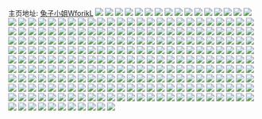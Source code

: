 主页地址: [兔子小姐WforikL](https://weibo.com/u/3713019794) 
![](https://wx4.sinaimg.cn/mw2000/dd502f92ly1h9bpua2j1cj22c0340npe.jpg) 
![](https://wx4.sinaimg.cn/mw2000/dd502f92ly1h9bpubhrqvj22c0340e82.jpg) 
![](https://wx4.sinaimg.cn/mw2000/dd502f92ly1h9bpu510o1j22c0340kjm.jpg) 
![](https://wx4.sinaimg.cn/mw2000/dd502f92ly1h9bpu67x0hj22c0340u0y.jpg) 
![](https://wx4.sinaimg.cn/mw2000/dd502f92ly1h9bpu8ma28j22c03404qq.jpg) 
![](https://wx4.sinaimg.cn/mw2000/dd502f92ly1h9bpu7glqkj22c0340npe.jpg) 
![](https://wx4.sinaimg.cn/mw2000/dd502f92ly1h9bpu3sazxj22c0340b2a.jpg) 
![](https://wx4.sinaimg.cn/mw2000/dd502f92ly1h9ah8ewe88j20n01ds7wh.jpg) 
![](https://wx4.sinaimg.cn/mw2000/dd502f92ly1h9ah8ea5p6j20u01hcam6.jpg) 
![](https://wx4.sinaimg.cn/mw2000/dd502f92ly1h95xn3fj8pj22c0340qv6.jpg) 
![](https://wx4.sinaimg.cn/mw2000/dd502f92ly1h95xn1bkvtj22c0340x6q.jpg) 
![](https://wx4.sinaimg.cn/mw2000/dd502f92ly1h95xn56fd5j22c03407wj.jpg) 
![](https://wx4.sinaimg.cn/mw2000/dd502f92ly1h95xn7k8v7j22c03404qr.jpg) 
![](https://wx4.sinaimg.cn/mw2000/dd502f92ly1h95xn9mwojj22c0340u0y.jpg) 
![](https://wx4.sinaimg.cn/mw2000/dd502f92ly1h95xnceybkj22c0340qv7.jpg) 
![](https://wx4.sinaimg.cn/mw2000/dd502f92ly1h95xni1e3kj22c0340b2b.jpg) 
![](https://wx4.sinaimg.cn/mw2000/dd502f92ly1h94wuyyoz9j22c0340kjn.jpg) 
![](https://wx4.sinaimg.cn/mw2000/dd502f92ly1h94wuo97qij22c0340hdv.jpg) 
![](https://wx4.sinaimg.cn/mw2000/dd502f92ly1h94wusznsjj22c03407wj.jpg) 
![](https://wx4.sinaimg.cn/mw2000/dd502f92ly1h94wuqclm3j22c03404qs.jpg) 
![](https://wx4.sinaimg.cn/mw2000/dd502f92ly1h94wuvzdf0j22c0340x6r.jpg) 
![](https://wx4.sinaimg.cn/mw2000/dd502f92ly1h94wuum2opj22c03401l0.jpg) 
![](https://wx4.sinaimg.cn/mw2000/dd502f92ly1h8byvf5ajvj22c0340npe.jpg) 
![](https://wx4.sinaimg.cn/mw2000/dd502f92ly1h8byvgxl2rj22c0340hdt.jpg) 
![](https://wx4.sinaimg.cn/mw2000/dd502f92ly1h8byutfqycj22c0340e81.jpg) 
![](https://wx4.sinaimg.cn/mw2000/dd502f92gy1h8atrtkkh9j22c03407wi.jpg) 
![](https://wx4.sinaimg.cn/mw2000/dd502f92gy1h8atrqlqoyj22c0340e82.jpg) 
![](https://wx4.sinaimg.cn/mw2000/dd502f92ly1h8agemoyjmj22c03407wi.jpg) 
![](https://wx4.sinaimg.cn/mw2000/dd502f92ly1h851qchsxqj20n01dsx6k.jpg) 
![](https://wx4.sinaimg.cn/mw2000/dd502f92ly1h851qfo41qj20n01ds4qp.jpg) 
![](https://wx4.sinaimg.cn/mw2000/dd502f92ly1h851qik6rwj20n01ds1kx.jpg) 
![](https://wx4.sinaimg.cn/mw2000/dd502f92ly1h851o5c1tkj22c0340qv6.jpg) 
![](https://wx4.sinaimg.cn/mw2000/dd502f92ly1h84ezhpsiij220g2omb2b.jpg) 
![](https://wx4.sinaimg.cn/mw2000/dd502f92ly1h84f0j9nl1j22c03401l1.jpg) 
![](https://wx4.sinaimg.cn/mw2000/dd502f92ly1h84eyykfdkj22c03407wl.jpg) 
![](https://wx4.sinaimg.cn/mw2000/dd502f92ly1h84f12wd7aj22c0340qva.jpg) 
![](https://wx4.sinaimg.cn/mw2000/dd502f92ly1h84f1gk38sj22c0340npi.jpg) 
![](https://wx4.sinaimg.cn/mw2000/dd502f92ly1h83stb9na4j22c0340hdv.jpg) 
![](https://wx4.sinaimg.cn/mw2000/dd502f92ly1h83stz2aq8j22c0340x6q.jpg) 
![](https://wx4.sinaimg.cn/mw2000/dd502f92ly1h83su8z8rzj21sc2ds7wi.jpg) 
![](https://wx4.sinaimg.cn/mw2000/dd502f92ly1h83stwwvnej22c03407wj.jpg) 
![](https://wx4.sinaimg.cn/mw2000/dd502f92ly1h83sumyhzbj22c0340qv7.jpg) 
![](https://wx4.sinaimg.cn/mw2000/dd502f92ly1h83sshn7djj22c03404qr.jpg) 
![](https://wx4.sinaimg.cn/mw2000/dd502f92ly1h82j4jdiu8j20ku0v4dii.jpg) 
![](https://wx4.sinaimg.cn/mw2000/dd502f92ly1h82j48mamnj20n01ds7c6.jpg) 
![](https://wx4.sinaimg.cn/mw2000/dd502f92ly1h822wds7xxj22c0340x6p.jpg) 
![](https://wx4.sinaimg.cn/mw2000/dd502f92ly1h7xzmunnkqj215o1qitt1.jpg) 
![](https://wx4.sinaimg.cn/mw2000/dd502f92ly1h7vucjdngfj22dr36cx6s.jpg) 
![](https://wx4.sinaimg.cn/mw2000/dd502f92ly1h7vucnmrjkj21sc2dsqv6.jpg) 
![](https://wx4.sinaimg.cn/mw2000/dd502f92ly1h7vucrnhqej22c03404qr.jpg) 
![](https://wx4.sinaimg.cn/mw2000/dd502f92ly1h7vucw598sj22dr36cx6r.jpg) 
![](https://wx4.sinaimg.cn/mw2000/dd502f92ly1h7vucxqluyj22c0340hdu.jpg) 
![](https://wx4.sinaimg.cn/mw2000/dd502f92ly1h7vud1cu7lj22dr36c4qr.jpg) 
![](https://wx4.sinaimg.cn/mw2000/dd502f92ly1h7vud367g5j22c0340u0y.jpg) 
![](https://wx4.sinaimg.cn/mw2000/dd502f92ly1h7vucdc4c8j22c0340e82.jpg) 
![](https://wx4.sinaimg.cn/mw2000/dd502f92ly1h7vud9e0zzj22c0340e84.jpg) 
![](https://wx4.sinaimg.cn/mw2000/dd502f92ly1h7t070a9z1j21sc2dsx6p.jpg) 
![](https://wx4.sinaimg.cn/mw2000/dd502f92ly1h7t072nvjbj21sc2dsu0x.jpg) 
![](https://wx4.sinaimg.cn/mw2000/dd502f92ly1h79prcs9h1j22c0340b2a.jpg) 
![](https://wx4.sinaimg.cn/mw2000/dd502f92ly1h79i6cn880j22c03401ky.jpg) 
![](https://wx4.sinaimg.cn/mw2000/dd502f92ly1h79i5r67brj22c03404qq.jpg) 
![](https://wx4.sinaimg.cn/mw2000/dd502f92ly1h79i5tfu57j22c0340b2a.jpg) 
![](https://wx4.sinaimg.cn/mw2000/dd502f92ly1h62j3h21cwj22c03407wh.jpg) 
![](https://wx4.sinaimg.cn/mw2000/dd502f92ly1h62j3r74p1j22c03407wl.jpg) 
![](https://wx4.sinaimg.cn/mw2000/dd502f92ly1h62j40hcu9j22c0340npd.jpg) 
![](https://wx4.sinaimg.cn/mw2000/dd502f92ly1h62j45kh5uj21sc2dsb2a.jpg) 
![](https://wx4.sinaimg.cn/mw2000/dd502f92ly1h62iym5unpj22c03401kz.jpg) 
![](https://wx4.sinaimg.cn/mw2000/dd502f92ly1h5ziu79lfbj21ps1ac7wi.jpg) 
![](https://wx4.sinaimg.cn/mw2000/dd502f92ly1h5ziu30is5j21ps1acqv6.jpg) 
![](https://wx4.sinaimg.cn/mw2000/dd502f92ly1h5tlasxsp8j20n009hwhn.jpg) 
![](https://wx4.sinaimg.cn/mw2000/dd502f92ly1h5tlata39qj20n01ds4ff.jpg) 
![](https://wx4.sinaimg.cn/mw2000/dd502f92gy1h55i4m6g9hj22c03401l0.jpg) 
![](https://wx4.sinaimg.cn/mw2000/dd502f92gy1h55i65e7xmj22c0340npe.jpg) 
![](https://wx4.sinaimg.cn/mw2000/dd502f92gy1h55i635jnjj22c0340qv6.jpg) 
![](https://wx4.sinaimg.cn/mw2000/dd502f92gy1h55i530fb9j22c0340b2a.jpg) 
![](https://wx4.sinaimg.cn/mw2000/dd502f92gy1h55i4zhuuij22c0340x6r.jpg) 
![](https://wx4.sinaimg.cn/mw2000/dd502f92gy1h55i4va6hdj22c03407wk.jpg) 
![](https://wx4.sinaimg.cn/mw2000/dd502f92gy1h55i4qpn8cj22c03407wj.jpg) 
![](https://wx4.sinaimg.cn/mw2000/dd502f92gy1h55i56sl5ej22c0340kjn.jpg) 
![](https://wx4.sinaimg.cn/mw2000/dd502f92gy1h51swjg5emj20n00yigve.jpg) 
![](https://wx4.sinaimg.cn/mw2000/dd502f92gy1h51swixig9j20n00yik11.jpg) 
![](https://wx4.sinaimg.cn/mw2000/dd502f92gy1h51swh6f3oj20n00yiaj9.jpg) 
![](https://wx4.sinaimg.cn/mw2000/dd502f92gy1h51swk1e95j20n00yi11s.jpg) 
![](https://wx4.sinaimg.cn/mw2000/dd502f92gy1h51swhw25gj20n00yiaip.jpg) 
![](https://wx4.sinaimg.cn/mw2000/dd502f92gy1h51swieytlj20n00yjguf.jpg) 
![](https://wx4.sinaimg.cn/mw2000/dd502f92ly1h4qfdf0azhj22c03401kz.jpg) 
![](https://wx4.sinaimg.cn/mw2000/dd502f92ly1h4qfdnaft2j22c0340b2a.jpg) 
![](https://wx4.sinaimg.cn/mw2000/dd502f92ly1h4qfcnf3obj22c0340x6q.jpg) 
![](https://wx4.sinaimg.cn/mw2000/dd502f92ly1h4qfbyxcypj22c0340hdu.jpg) 
![](https://wx4.sinaimg.cn/mw2000/dd502f92ly1h4qfbr9mtaj22c0340hdu.jpg) 
![](https://wx4.sinaimg.cn/mw2000/dd502f92ly1h4qfc6a694j22c0340b2a.jpg) 
![](https://wx4.sinaimg.cn/mw2000/dd502f92ly1h4qfcf1pwmj22c0340npe.jpg) 
![](https://wx4.sinaimg.cn/mw2000/dd502f92ly1h4qfbiu93sj22c0340e82.jpg) 
![](https://wx4.sinaimg.cn/mw2000/dd502f92ly1h4qfcvqdbrj22c0340qv6.jpg) 
![](https://wx4.sinaimg.cn/mw2000/dd502f92ly1h4qfd4tqz4j22c0340u0y.jpg) 
![](https://wx4.sinaimg.cn/mw2000/dd502f92ly1h4mpfrdybnj22c03404qp.jpg) 
![](https://wx4.sinaimg.cn/mw2000/dd502f92ly1h4mpfpaddhj22c0340kjm.jpg) 
![](https://wx4.sinaimg.cn/mw2000/dd502f92ly1h4lv9wls7yj23402c0qv6.jpg) 
![](https://wx4.sinaimg.cn/mw2000/dd502f92ly1h4lv9tbybej23402c0npe.jpg) 
![](https://wx4.sinaimg.cn/mw2000/dd502f92gy1h4khkdqjzij222n22nkjl.jpg) 
![](https://wx4.sinaimg.cn/mw2000/dd502f92gy1h4ie37vvv3j22c0340u10.jpg) 
![](https://wx4.sinaimg.cn/mw2000/dd502f92gy1h4idlmb0p2j21ps1ac7wi.jpg) 
![](https://wx4.sinaimg.cn/mw2000/dd502f92gy1h4idl1cy82j21ps1ac1kx.jpg) 
![](https://wx4.sinaimg.cn/mw2000/dd502f92gy1h4id2sqjdpj22t73zw1ky.jpg) 
![](https://wx4.sinaimg.cn/mw2000/dd502f92gy1h4id1tg0eyj20xc1uoe81.jpg) 
![](https://wx4.sinaimg.cn/mw2000/dd502f92gy1h4id1x6hjkj20xc1up1kx.jpg) 
![](https://wx4.sinaimg.cn/mw2000/dd502f92gy1h4id0jfwvmj222o33yx6p.jpg) 
![](https://wx4.sinaimg.cn/mw2000/dd502f92gy1h4id0txbgyj215o1jl1fu.jpg) 
![](https://wx4.sinaimg.cn/mw2000/dd502f92gy1h4id0qdjgqj222n33zqv5.jpg) 
![](https://wx4.sinaimg.cn/mw2000/dd502f92gy1h4id2cijqkj24g02yo7wi.jpg) 
![](https://wx4.sinaimg.cn/mw2000/dd502f92gy1h4id2epqwej24ej2xpqv5.jpg) 
![](https://wx4.sinaimg.cn/mw2000/dd502f92gy1h4id1oxda9j224733zu0z.jpg) 
![](https://wx4.sinaimg.cn/mw2000/dd502f92gy1h4id2jgmoyj24cu2wshdu.jpg) 
![](https://wx4.sinaimg.cn/mw2000/dd502f92gy1h4id17pn39j222o33zx6q.jpg) 
![](https://wx4.sinaimg.cn/mw2000/dd502f92gy1h4id29qpvnj222n33zx6q.jpg) 
![](https://wx4.sinaimg.cn/mw2000/dd502f92gy1h4id2yduzwj24g02yokjm.jpg) 
![](https://wx4.sinaimg.cn/mw2000/dd502f92gy1h4id2o5mudj22yo4g0kjl.jpg) 
![](https://wx4.sinaimg.cn/mw2000/dd502f92gy1h4id2qf7f4j22y34f5qv5.jpg) 
![](https://wx4.sinaimg.cn/mw2000/dd502f92gy1h4id2uvf92j22rz4aje81.jpg) 
![](https://wx4.sinaimg.cn/mw2000/dd502f92gy1h4h7zcr1agj22c03404qq.jpg) 
![](https://wx4.sinaimg.cn/mw2000/dd502f92gy1h4au985eefj23402c04qp.jpg) 
![](https://wx4.sinaimg.cn/mw2000/dd502f92gy1h4a5dp1sngj20o91hcq9n.jpg) 
![](https://wx4.sinaimg.cn/mw2000/dd502f92gy1h4a5cb7jlmj20u01hcaj2.jpg) 
![](https://wx4.sinaimg.cn/mw2000/dd502f92ly1h43ev8a6ygj20u01hctm3.jpg) 
![](https://wx4.sinaimg.cn/mw2000/dd502f92ly1h43ewwrofsj20u01hc1h5.jpg) 
![](https://wx4.sinaimg.cn/mw2000/dd502f92ly1h43ev9l3x1j20u01hcwxw.jpg) 
![](https://wx4.sinaimg.cn/mw2000/dd502f92ly1h43evcc3dcj20u01hc4nc.jpg) 
![](https://wx4.sinaimg.cn/mw2000/dd502f92ly1h43ewxd0r4j20u01hckf3.jpg) 
![](https://wx4.sinaimg.cn/mw2000/dd502f92ly1h43ev91kv4j20u01hcngm.jpg) 
![](https://wx4.sinaimg.cn/mw2000/dd502f92ly1h43evmar2vj20u01hckag.jpg) 
![](https://wx4.sinaimg.cn/mw2000/dd502f92ly1h43evd09tkj20u01hcanc.jpg) 
![](https://wx4.sinaimg.cn/mw2000/dd502f92ly1h43evbvw2dj20u01hce5k.jpg) 
![](https://wx4.sinaimg.cn/mw2000/dd502f92ly1h413po5drnj22c0340qv6.jpg) 
![](https://wx4.sinaimg.cn/mw2000/dd502f92ly1h413pps76rj22c0340b2a.jpg) 
![](https://wx4.sinaimg.cn/mw2000/dd502f92ly1h413n7x6w0j20tu13uakc.jpg) 
![](https://wx4.sinaimg.cn/mw2000/dd502f92ly1h413lcoqrpj22c0340qv5.jpg) 
![](https://wx4.sinaimg.cn/mw2000/dd502f92gy1h3vc82vesyj215o1awaxk.jpg) 
![](https://wx4.sinaimg.cn/mw2000/dd502f92gy1h3vc846l55j215o1awqrf.jpg) 
![](https://wx4.sinaimg.cn/mw2000/dd502f92gy1h3vc7mkgqkj215o1awduz.jpg) 
![](https://wx4.sinaimg.cn/mw2000/dd502f92gy1h3vc85b5e6j20u01hc7lw.jpg) 
![](https://wx4.sinaimg.cn/mw2000/dd502f92gy1h3vc7uw5zaj20u01hcwr6.jpg) 
![](https://wx4.sinaimg.cn/mw2000/dd502f92gy1h3vc7xl9moj20tl1hcajx.jpg) 
![](https://wx4.sinaimg.cn/mw2000/dd502f92gy1h3vc7oievej20px1a2k0l.jpg) 
![](https://wx4.sinaimg.cn/mw2000/dd502f92gy1h3vc7h5fzfj215o1aw7oy.jpg) 
![](https://wx4.sinaimg.cn/mw2000/dd502f92gy1h3vc7lgqqvj22c0340e83.jpg) 
![](https://wx4.sinaimg.cn/mw2000/dd502f92gy1h3vc7ni2szj215o1awh21.jpg) 
![](https://wx4.sinaimg.cn/mw2000/dd502f92gy1h3vc7qulhaj223i2sohdu.jpg) 
![](https://wx4.sinaimg.cn/mw2000/dd502f92gy1h3vc7fcfsrj226t2x3npe.jpg) 
![](https://wx4.sinaimg.cn/mw2000/dd502f92gy1h3vc7rz08nj21hc0u04e7.jpg) 
![](https://wx4.sinaimg.cn/mw2000/dd502f92gy1h3vc7tz08yj21hc0u0nff.jpg) 
![](https://wx4.sinaimg.cn/mw2000/dd502f92gy1h3vc7wm9v9j20u01hctk7.jpg) 
![](https://wx4.sinaimg.cn/mw2000/dd502f92gy1h3vc7ygomqj20u0140k1f.jpg) 
![](https://wx4.sinaimg.cn/mw2000/dd502f92gy1h3vc80e4gsj215o1awu0i.jpg) 
![](https://wx4.sinaimg.cn/mw2000/dd502f92gy1h3vc81hsmsj215o1awngp.jpg) 
![](https://wx4.sinaimg.cn/mw2000/dd502f92gy1h3u2knyswzj215o1aw1kx.jpg) 
![](https://wx4.sinaimg.cn/mw2000/dd502f92gy1h3u2kprz17j215o1aw1k9.jpg) 
![](https://wx4.sinaimg.cn/mw2000/dd502f92gy1h3u2kxsl66j20u01hcdyu.jpg) 
![](https://wx4.sinaimg.cn/mw2000/dd502f92gy1h3u2krsun0j215o1awb29.jpg) 
![](https://wx4.sinaimg.cn/mw2000/dd502f92gy1h3u2ktlq5vj215o1aw4qp.jpg) 
![](https://wx4.sinaimg.cn/mw2000/dd502f92gy1h3u2kv2b1jj215o1awatp.jpg) 
![](https://wx4.sinaimg.cn/mw2000/dd502f92gy1h3u2kzkke0j215o1awdtm.jpg) 
![](https://wx4.sinaimg.cn/mw2000/dd502f92gy1h3u2l1h5m2j20u01hcanr.jpg) 
![](https://wx4.sinaimg.cn/mw2000/dd502f92gy1h3u2l0e3nsj215o1awaoe.jpg) 
![](https://wx4.sinaimg.cn/mw2000/dd502f92gy1h3u2l2kdobj20u01hcdxu.jpg) 
![](https://wx4.sinaimg.cn/mw2000/dd502f92gy1h3u2l3mavsj20u01hcqht.jpg) 
![](https://wx4.sinaimg.cn/mw2000/dd502f92gy1h3u2kwhmy5j215o1awkgi.jpg) 
![](https://wx4.sinaimg.cn/mw2000/dd502f92gy1h3u2l51inej215o1aw4d6.jpg) 
![](https://wx4.sinaimg.cn/mw2000/dd502f92gy1h3u2l63ni2j215o1awqit.jpg) 
![](https://wx4.sinaimg.cn/mw2000/dd502f92gy1h3u2kl0ybbj215o1awwra.jpg) 
![](https://wx4.sinaimg.cn/mw2000/dd502f92gy1h3u2l6yi4lj215o1awtj9.jpg) 
![](https://wx4.sinaimg.cn/mw2000/dd502f92gy1h3u2ft3mc6j20u01hc7ft.jpg) 
![](https://wx4.sinaimg.cn/mw2000/dd502f92gy1h3u2fwoki0j20xc1kbe2v.jpg) 
![](https://wx4.sinaimg.cn/mw2000/dd502f92gy1h3u2fs9gs6j215o1ip7sc.jpg) 
![](https://wx4.sinaimg.cn/mw2000/dd502f92gy1h3u2fykimij20u01hcgyq.jpg) 
![](https://wx4.sinaimg.cn/mw2000/dd502f92gy1h3u2fxl3ocj215o1awqj5.jpg) 
![](https://wx4.sinaimg.cn/mw2000/dd502f92gy1h3u2ftuedzj20u01hck4j.jpg) 
![](https://wx4.sinaimg.cn/mw2000/dd502f92gy1h3u2g4unrfj20u01hcanu.jpg) 
![](https://wx4.sinaimg.cn/mw2000/dd502f92gy1h3u2g899xgj215o1awtrk.jpg) 
![](https://wx4.sinaimg.cn/mw2000/dd502f92gy1h3u2fuu9hyj20u01hck4m.jpg) 
![](https://wx4.sinaimg.cn/mw2000/dd502f92gy1h3u2g24xxzj215o1awaqg.jpg) 
![](https://wx4.sinaimg.cn/mw2000/dd502f92gy1h3u2g69q7sj215o1qix51.jpg) 
![](https://wx4.sinaimg.cn/mw2000/dd502f92ly1h3piyob135j21sc2dse82.jpg) 
![](https://wx4.sinaimg.cn/mw2000/dd502f92ly1h3piylql39j21sc2dshdu.jpg) 
![](https://wx4.sinaimg.cn/mw2000/dd502f92ly1h3piyfc0ojj21sc2dskjm.jpg) 
![](https://wx4.sinaimg.cn/mw2000/dd502f92ly1h3piytdy3nj21sc2ds7wi.jpg) 
![](https://wx4.sinaimg.cn/mw2000/dd502f92ly1h3piyyjsksj22c03401ky.jpg) 
![](https://wx4.sinaimg.cn/mw2000/dd502f92ly1h3piz0cvdqj228i2zcx6p.jpg) 
![](https://wx4.sinaimg.cn/mw2000/dd502f92ly1h1yiksyensj20n00t0dos.jpg) 
![](https://wx4.sinaimg.cn/mw2000/dd502f92ly1h1xuaww93sj23401a6npd.jpg) 
![](https://wx4.sinaimg.cn/mw2000/dd502f92ly1h1xuat05knj20mz07qt9g.jpg) 
![](https://wx4.sinaimg.cn/mw2000/dd502f92ly1h1xuaslxklj20uk2v54l9.jpg) 
![](https://wx4.sinaimg.cn/mw2000/dd502f92ly1h1tzcscjlsj223g23ge82.jpg) 
![](https://wx4.sinaimg.cn/mw2000/dd502f92ly1h1t7zvsicjj20xc2301kx.jpg) 
![](https://wx4.sinaimg.cn/mw2000/dd502f92ly1h1t7zxrd5lj20xc2307wh.jpg) 
![](https://wx4.sinaimg.cn/mw2000/dd502f92ly1h1t7zz7or2j20xc2321kx.jpg) 
![](https://wx4.sinaimg.cn/mw2000/dd502f92ly1h1svjh3kshj222o22onpd.jpg) 
![](https://wx4.sinaimg.cn/mw2000/dd502f92ly1h1qj8am3upj23402c0hdw.jpg) 
![](https://wx4.sinaimg.cn/mw2000/dd502f92ly1h1qj83jyvwj22oc2ocnpg.jpg) 
![](https://wx4.sinaimg.cn/mw2000/dd502f92ly1h1qj7y94q2j21qg2b94qq.jpg) 
![](https://wx4.sinaimg.cn/mw2000/dd502f92ly1h1qj7wlrduj20n00uowmp.jpg) 
![](https://wx4.sinaimg.cn/mw2000/dd502f92ly1h1qj8hrjzzj22c03401ky.jpg) 
![](https://wx4.sinaimg.cn/mw2000/dd502f92ly1h1qj8dfdmjj22c0340x6q.jpg) 
![](https://wx4.sinaimg.cn/mw2000/dd502f92ly1h1qj8712h2j22c0340b2c.jpg) 
![](https://wx4.sinaimg.cn/mw2000/dd502f92ly1h1qj8g5rj2j22c0340x6q.jpg) 
![](https://wx4.sinaimg.cn/mw2000/dd502f92ly1h1qj8n0tt0j22oc2oc4qs.jpg) 
![](https://wx4.sinaimg.cn/mw2000/dd502f92ly1h1burexlfoj20go0kkta8.jpg) 
![](https://wx4.sinaimg.cn/mw2000/dd502f92ly1h1518gnzc5j20n00uo0ub.jpg) 
![](https://wx4.sinaimg.cn/mw2000/dd502f92ly1h0qi42ukxrj21o0280x6p.jpg) 
![](https://wx4.sinaimg.cn/mw2000/dd502f92ly1h0qi404smtj21o0280000.jpg) 
![](https://wx4.sinaimg.cn/mw2000/dd502f92ly1h0qi3xw4msj21o0280x6p.jpg) 
![](https://wx4.sinaimg.cn/mw2000/dd502f92ly1gw0qfv1ow0j23402c01kz.jpg) 
![](https://wx4.sinaimg.cn/mw2000/dd502f92ly1gw0qfs339mj23402c04qr.jpg) 
![](https://wx4.sinaimg.cn/mw2000/dd502f92ly1gto51t56gjj21o0280b2a.jpg) 
![](https://wx4.sinaimg.cn/mw2000/dd502f92ly1gto51wwk61j215o1r0e81.jpg) 
![](https://wx4.sinaimg.cn/mw2000/dd502f92ly1gto51lwh56j21o02804qq.jpg) 
![](https://wx4.sinaimg.cn/mw2000/dd502f92ly1gto51okvrwj21o0280hdt.jpg) 
![](https://wx4.sinaimg.cn/mw2000/dd502f92ly1gsgrlres3xj22o02o0kjm.jpg) 
![](https://wx4.sinaimg.cn/mw2000/dd502f92ly1gsgrlvvd7cj2259259b2a.jpg) 
![](https://wx4.sinaimg.cn/mw2000/dd502f92ly1gp0ppycdppj22c0340qv7.jpg) 
![](https://wx4.sinaimg.cn/mw2000/dd502f92ly1gp0pr9ppbej22c03404qs.jpg) 
![](https://wx4.sinaimg.cn/mw2000/dd502f92ly1gp0psgz0dzj22c03401l0.jpg) 
![](https://wx4.sinaimg.cn/mw2000/dd502f92ly1gp0pte8etoj22c03401kz.jpg) 
![](https://wx4.sinaimg.cn/mw2000/dd502f92ly1gp0pu83htmj226p2wxqv6.jpg) 
![](https://wx4.sinaimg.cn/mw2000/dd502f92ly1gp0pv80tzaj22c03407wj.jpg) 
![](https://wx4.sinaimg.cn/mw2000/dd502f92ly1gohclmfhlrj21sc2dsnpd.jpg) 
![](https://wx4.sinaimg.cn/mw2000/dd502f92ly1gohclnccl3j21sc2dsnpd.jpg) 
![](https://wx4.sinaimg.cn/mw2000/dd502f92ly1gocq7kv0czj21o02804qq.jpg) 
![](https://wx4.sinaimg.cn/mw2000/dd502f92ly1gocq7je0tsj21o0280u0x.jpg) 
![](https://wx4.sinaimg.cn/mw2000/dd502f92ly1gnhbss7tv6j219s1p0e6z.jpg) 
![](https://wx4.sinaimg.cn/mw2000/dd502f92ly1gnhbt5t068j217w1mkx0o.jpg) 
![](https://wx4.sinaimg.cn/mw2000/dd502f92ly1gnhbsvfgsgj21311g2trj.jpg) 
![](https://wx4.sinaimg.cn/mw2000/dd502f92ly1gnhbt23ab6j21ln24vkjl.jpg) 
![](https://wx4.sinaimg.cn/mw2000/dd502f92ly1gnhbtad8xcj21fu1x47ir.jpg) 
![](https://wx4.sinaimg.cn/mw2000/dd502f92ly1gnhbt8u0tbj21gv1yfk72.jpg) 
![](https://wx4.sinaimg.cn/mw2000/dd502f92ly1gnhbso3lg2j21co1sw4qp.jpg) 
![](https://wx4.sinaimg.cn/mw2000/dd502f92ly1glk6wj2o5aj210h1clnlw.jpg) 
![](https://wx4.sinaimg.cn/mw2000/dd502f92ly1giwgmwa0hbj20u0140dp1.jpg) 
![](https://wx4.sinaimg.cn/mw2000/dd502f92ly1giwgmyo0i7j20u0140aj4.jpg) 
![](https://wx4.sinaimg.cn/mw2000/dd502f92ly1giwgmxxrdvj20u0140wnq.jpg) 
![](https://wx4.sinaimg.cn/mw2000/dd502f92ly1giwgn25i27j20u0140dry.jpg) 
![](https://wx4.sinaimg.cn/mw2000/dd502f92ly1giwgn0vw48j20u01407g1.jpg) 
![](https://wx4.sinaimg.cn/mw2000/dd502f92ly1giwgn1hjcrj20u0140ama.jpg) 
![](https://wx4.sinaimg.cn/mw2000/dd502f92ly1gh2dgdedawj20u0140qsw.jpg) 
![](https://wx4.sinaimg.cn/mw2000/dd502f92ly1gh2dgf0tnbj20u0140nmr.jpg) 
![](https://wx4.sinaimg.cn/mw2000/dd502f92ly1gh2dgfse1sj20u0140kdn.jpg) 
![](https://wx4.sinaimg.cn/mw2000/dd502f92ly1gh2dggr7e1j20u01404l2.jpg) 
![](https://wx4.sinaimg.cn/mw2000/dd502f92ly1ggob36crbej21o01o0qv5.jpg) 
![](https://wx4.sinaimg.cn/mw2000/dd502f92ly1ggob35nkn8j21o01o0npd.jpg) 
![](https://wx4.sinaimg.cn/mw2000/dd502f92ly1gfm3lll6jfj20u0140jzn.jpg) 
![](https://wx4.sinaimg.cn/mw2000/dd502f92ly1gfm3lkxn74j20u0140wmo.jpg) 
![](https://wx4.sinaimg.cn/mw2000/dd502f92ly1gfgktnapyqj22c0340qv6.jpg) 
![](https://wx4.sinaimg.cn/mw2000/dd502f92ly1gfgkt7up26j22c03404qr.jpg) 
